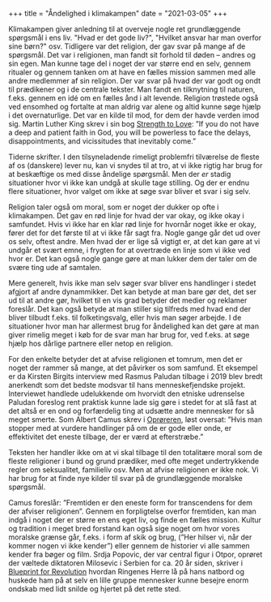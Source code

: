 +++
title = "Åndelighed i klimakampen"
date = "2021-03-05"
+++

Klimakampen giver anledning til at overveje nogle ret grundlæggende spørgsmål i ens liv. "Hvad er det gode liv?", "Hvilket ansvar har man overfor sine børn?" osv. Tidligere var det religion, der gav svar på mange af de spørgsmål. Det var i religionen, man fandt sit forhold til døden – andres og sin egen. Man kunne tage del i noget der var større end en selv, gennem ritualer og gennem tanken om at have en fælles mission sammen med alle andre medlemmer af sin religion. Der var svar på hvad der var godt og ondt til prædikener og i de centrale tekster. Man fandt en tilknytning til naturen, f.eks. gennem en idé om en fælles ånd i alt levende. Religion trøstede også ved ensomhed og fortalte at man aldrig var alene og altid kunne søge hjælp i det overnaturlige. Det var en kilde til mod, for dem der havde verden imod sig. Martin Luther King skrev i sin bog [Strength to Love](https://bibliotek.dk/linkme.php?rec.id=874310-katalog%3ADBB0627534): ”If you do not have a deep and patient faith in God, you will be powerless to face the delays, disappointments, and vicissitudes that inevitably come.”

<!-- Tilføj Joe vs. Elan School -->

Tiderne skrifter. I den tilsyneladende rimeligt problemfri tilværelse de fleste af os (danskere) lever nu, kan vi snydes til at tro, at vi ikke rigtig har brug for at beskæftige os med disse åndelige spørgsmål. Men der *er* stadig situationer hvor vi ikke kan undgå at skulle tage stilling. Og der er endnu flere situationer, hvor valget om ikke at søge svar bliver et svar i sig selv. 

Religion taler også om moral, som er noget der dukker op ofte i klimakampen. Det gav en rød linje for hvad der var okay, og ikke okay i samfundet. Hvis vi ikke har en klar rød linje for hvornår noget ikke er okay, fører det for det første til at vi ikke får sagt fra. Nogle gange går det ud over os selv, oftest andre. Men hvad der er lige så vigtigt er, at det kan gøre at vi undgår et svært emne, i frygten for at overtræde en linje som vi ikke ved hvor er. Det kan også nogle gange gøre at man lukker dem der taler om de svære ting ude af samtalen.

Mere generelt, hvis ikke man selv søger svar bliver ens handlinger i stedet afgjort af andre dynammikker. Det kan betyde at man bare gør det, det ser ud til at andre gør, hvilket til en vis grad betyder det medier og reklamer foreslår. Det kan også betyde at man stiller sig tilfreds med hvad end der bliver tilbudt f.eks. til folketingsvalg, eller hvis man søger arbejde. I de situationer hvor man har allermest brug for åndelighed kan det gøre at man giver rimelig meget i køb for de svar man har brug for, ved f.eks. at søge hjælp hos dårlige partnere eller netop en religion.

For den enkelte betyder det at afvise religionen et tomrum, men det er noget der rammer så mange, at det påvirker os som samfund. Et eksempel er da Kirsten Birgits interview med Rasmus Paludan tilbage i 2019 blev bredt anerkendt som det bedste modsvar til hans menneskefjendske projekt. Interviewet handlede udelukkende om hvorvidt den etniske udrenselse Paludan foreslog rent praktisk kunne lade sig gøre i stedet for at slå fast at det altså er en ond og forfærdelig ting at udsætte andre mennesker for så meget smerte. Som Albert Camus skrev i [Oprøreren](https://bibliotek.dk/linkme.php?rec.id=870970-basis%3A22194224), løst oversat: ”Hvis man stopper med at vurdere handlinger på om de er gode eller onde, er effektivitet det eneste tilbage, der er værd at efterstræbe.”

Teksten her handler ikke om at vi skal tilbage til den totalitære moral som de fleste religioner i bund og grund prædiker, med ofte meget undertrykkende regler om seksualitet, familieliv osv. Men at afvise religionen er ikke nok. Vi har brug for at finde nye kilder til svar på de grundlæggende moralske spørgsmål.

Camus foreslår: ”Fremtiden er den eneste form for transcendens for dem der afviser religionen”. Gennem en forpligtelse overfor fremtiden, kan man indgå i noget der er større en ens eget liv, og finde en fælles mission. Kultur og tradition i meget bred forstand kan også sige noget om hvor vores moralske grænse går, f.eks. i form af skik og brug, (”Her hilser vi, når der kommer nogen vi ikke kender”) eller gennem de historier vi alle sammen kender fra bøger og film. Srdja Popovic, der var central figur i Otpor, oprøret der væltede diktatoren Milosevic i Serbien for ca. 20 år siden, skriver i [Blueprint for Revolution](https://bibliotek.dk/linkme.php?rec.id=850160-katalog%3A000426369) hvordan Ringenes Herre lå på hans natbord og huskede ham på at selv en lille gruppe mennesker kunne besejre enorm ondskab med lidt snilde og hjertet på det rette sted.

<!-- Tilføj Bell Hooks love ethic og gud-i-naturen som andre bud på meningsfuld åndelighed-->

